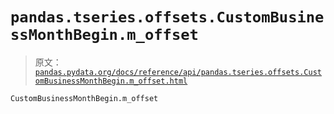 # `pandas.tseries.offsets.CustomBusinessMonthBegin.m_offset`

> 原文：[`pandas.pydata.org/docs/reference/api/pandas.tseries.offsets.CustomBusinessMonthBegin.m_offset.html`](https://pandas.pydata.org/docs/reference/api/pandas.tseries.offsets.CustomBusinessMonthBegin.m_offset.html)

```py
CustomBusinessMonthBegin.m_offset
```
